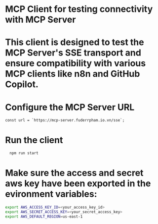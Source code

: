 # MCP Client for testing connectivity with MCP Server
# This client is designed to test the MCP Server's SSE transport and ensure compatibility with various MCP clients like n8n and GitHub Copilot.

# Configure the MCP Server URL
```
const url = `https://mcp-server.fuderrpham.io.vn/sse`;
```
# Run the client
```bash
  npm run start
```

# Make sure the access and secret aws key have been exported in the evironment variables:
```bash
export AWS_ACCESS_KEY_ID=<your_access_key_id>
export AWS_SECRET_ACCESS_KEY=<your_secret_access_key>
export AWS_DEFAULT_REGION=us-east-1
```